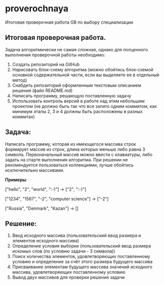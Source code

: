 # proverochnaya
Итоговая проверочная работа GB по выбору специализации
## Итоговая проверочная работа.

Задача алгоритмически не самая сложная, однако для полценного выполнения проверочной работы необходимо:
1. Создать репозиторий на GitHub
2. Нарисовать блок-схему алгоритма (можно обойтись блок-схемой основной содержательной части, если вы выделяете ее в отдельный метод)
3. Снабдить репозиторий оформленным текстовым описанием решения (файл README.md)
4. Написать программу, решающую поставленную задачу
5. Использовать контроль версий в работе над этим небольшим проектом (не должно быть так что все залито одним коммитом, как минимум этапы 2, 3 и 4 должны быть расположены в разных коммитах)

## **Задача**:
 Написать программу, которая из имеющегося массива строк формирует массив из строк, длина которых меньше либо равна 3 символа. Первоначальный массив можно ввести с клавиатуры, либо задать на старте выполнения алгоритма. При решении не рекомендуется пользоваться коллекциями, лучше обойтись исключительно массивами.

**Примеры**:

["hello", "2", "world", ":-)"] -> ["2", ":-)"]

["1234", "1567", "-2", "computer science"] -> ["-2"]

["Russia", "Denmark", "Kazan"] -> []

## **Решение**:

1. Ввод исходного массива (пользовательский ввод размера и элементов исходного массива)
2. Определение условия выборки (пользовательский ввод размера искомых слов (по условию задачи - 3 символа))
3. Поиск количества элементов, удовлетворяющих поставленному условию и определение за счёт этого размера будущего массива
4. Присваивание элементам будущего массива значений исходного массива, удовлетворяющих поставленному условию
5. Вывод двух массивов для проверки решения задачи

